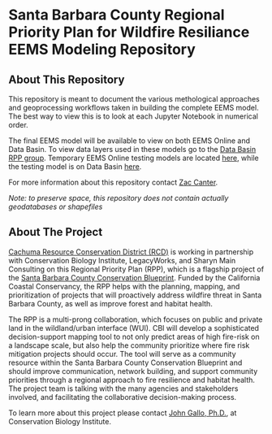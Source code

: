 # Santa Barbara County Regional Priority Plan for Wildfire Resiliance EEMS Modeling Repository

## About This Repository

This repository is meant to document the various methological approaches and geoprocessing workflows taken in building the complete EEMS model. The best way to view this is to look at each Jupyter Notebook in numerical order.

The final EEMS model will be available to view on both EEMS Online and Data Basin. To view data layers used in these models go to the [Data Basin RPP group](https://databasin.org/groups/a7a78b77e731438ab564e033d5d221f4/). Temporary EEMS Online testing models are located [here](), while the testing model is on Data Basin [here]().

For more information about this repository contact [Zac Canter](https://consbio.org/people/staff/zac-canter).

*Note: to preserve space, this repository does not contain actually geodatabases or shapefiles*

## About The Project

[Cachuma Resource Conservation District (RCD)](https://www.rcdsantabarbara.org/) is working in partnership with Conservation Biology Institute, LegacyWorks, and Sharyn Main Consulting on this Regional Priority Plan (RPP), which is a flagship project of the [Santa Barbara County Conservation Blueprint](https://consbio.org/products/projects/sb-blueprint). Funded by the California Coastal Conservancy, the RPP helps with the planning, mapping, and prioritization of projects that will proactively address wildfire threat in Santa Barbara County, as well as improve forest and habitat health.

The RPP is a multi-prong collaboration, which focuses on public and private land in the wildland/urban interface (WUI). CBI will develop a sophisticated decision-support mapping tool to not only predict areas of high fire-risk on a landscape scale, but also help the community prioritize where fire risk mitigation projects should occur. The tool will serve as a community resource within the Santa Barbara County Conservation Blueprint and should improve communication, network building, and support community priorities through a regional approach to fire resilience and habitat health. The project team is talking with the many agencies and stakeholders involved, and facilitating the collaborative decision-making process.

To learn more about this project please contact [John Gallo, Ph.D.](https://consbio.org/people/staff/john-gallo), at Conservation Biology Institute.